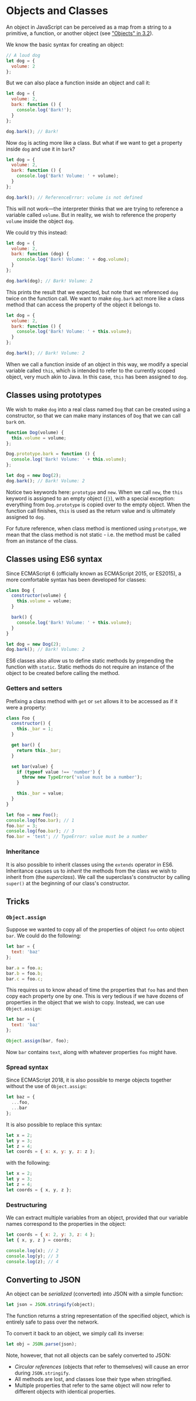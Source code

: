 # Objects and Classes

An object in JavaScript can be perceived as a map from a string to a primitive,
a function, or another object (see ["Objects" in 3.2](http://docs.uavaustin.org/guides/nodejs/the-basics/data-types-and-variables.html#objects)).

We know the basic syntax for creating an object:

```js
// A loud dog
let dog = {
  volume: 2
};
```

But we can also place a function inside an object and call it:

```js
let dog = {
  volume: 2,
  bark: function () {
    console.log('Bark!');
  }
};

dog.bark(); // Bark!
```

Now `dog` is acting more like a class. But what if we want to get a property
inside `dog` and use it in `bark`?

```js
let dog = {
  volume: 2,
  bark: function () {
    console.log('Bark! Volume: ' + volume);
  }
};

dog.bark(); // ReferenceError: volume is not defined
```

This will not work&mdash;the interpreter thinks that we are trying to reference
a variable called `volume`. But in reality, we wish to reference
the property `volume` inside the object `dog`.

We could try this instead:

```js
let dog = {
  volume: 2,
  bark: function (dog) {
    console.log('Bark! Volume: ' + dog.volume);
  }
};

dog.bark(dog); // Bark! Volume: 2
```

This prints the result that we expected, but note that we referenced `dog`
twice on the function call. We want to make `dog.bark` act more like a class
method that can access the property of the object it belongs to.

```js
let dog = {
  volume: 2,
  bark: function () {
    console.log('Bark! Volume: ' + this.volume);
  }
};

dog.bark(); // Bark! Volume: 2
```

When we call a function inside of an object in this way, we modify a special
variable called `this`, which is intended to refer to the currently scoped
object, very much akin to Java. In this case, `this` has been assigned to
`dog`.

## Classes using prototypes

We wish to make `dog` into a real class named `Dog` that can be created using
a constructor, so that we can make many instances of `Dog` that we can call
`bark` on.

```js
function Dog(volume) {
  this.volume = volume;
};

Dog.prototype.bark = function () {
  console.log('Bark! Volume: ' + this.volume);
};

let dog = new Dog(2);
dog.bark(); // Bark! Volume: 2
```

Notice two keywords here: `prototype` and `new`. When we call `new`, the `this`
keyword is assigned to an empty object (`{}`), with a special exception: everything
from `Dog.prototype` is copied over to the empty object. When the function call
finishes, `this` is used as the return value and is ultimately assigned to `dog`.

For future reference, when class method is mentioned using `prototype`, we mean
that the class method is not static - i.e. the method must be called from an
instance of the class.

## Classes using ES6 syntax

Since ECMAScript 6 (officially known as ECMAScript 2015, or ES2015), a more
comfortable syntax has been developed for classes:

```js
class Dog {
  constructor(volume) {
    this.volume = volume;
  }

  bark() {
    console.log('Bark! Volume: ' + this.volume);
  }
}

let dog = new Dog(2);
dog.bark(); // Bark! Volume: 2
```

ES6 classes also allow us to define static methods by prepending the
function with `static`. Static methods do not require an instance
of the object to be created before calling the method.

### Getters and setters

Prefixing a class method with `get` or `set` allows it to be accessed as if it
were a property:

```js
class Foo {
  constructor() {
    this._bar = 1;
  }

  get bar() {
    return this._bar;
  }

  set bar(value) {
    if (typeof value !== 'number') {
      throw new TypeError('value must be a number');
    }

    this._bar = value;
  }
}

let foo = new Foo();
console.log(foo.bar); // 1
foo.bar = 3;
console.log(foo.bar); // 3
foo.bar = 'test'; // TypeError: value must be a number
```

### Inheritance

It is also possible to inherit classes using the `extends` operator in ES6.
Inheritance causes us to *inherit* the methods from the class we wish to inherit
from (the *superclass*). We call the superclass's constructor by calling
`super()` at the beginning of our class's constructor.

## Tricks

### `Object.assign`

Suppose we wanted to copy all of the properties of object `foo` onto object `bar`.
We could do the following:

```js
let bar = {
  text: 'baz'
};

bar.a = foo.a;
bar.b = foo.b;
bar.c = foo.c;
```

This requires us to know ahead of time the properties that `foo` has and then copy
each property one by one. This is very tedious if we have dozens of properties in the
object that we wish to copy. Instead, we can use `Object.assign`:

```js
let bar = {
  text: 'baz'
};

Object.assign(bar, foo);
```

Now `bar` contains `text`, along with whatever properties `foo` might have.

### Spread syntax

Since ECMAScript 2018, it is also possible to merge objects together without
the use of `Object.assign`:

```js
let baz = {
  ...foo,
  ...bar
};
```

It is also possible to replace this syntax:

```js
let x = 2;
let y = 3;
let z = 4;
let coords = { x: x, y: y, z: z };
```

with the following:

```js
let x = 2;
let y = 3;
let z = 4;
let coords = { x, y, z };
```

### Destructuring

We can extract multiple variables from an object, provided that our variable
names correspond to the properties in the object:

```js
let coords = { x: 2, y: 3, z: 4 };
let { x, y, z } = coords;

console.log(x); // 2
console.log(y); // 3
console.log(z); // 4
```

## Converting to JSON

An object can be *serialized* (converted) into JSON with a simple function:

```js
let json = JSON.stringify(object);
```

The function returns a string representation of the specified object, which is
entirely safe to pass over the network.

To convert it back to an object, we simply call its inverse:

```js
let obj = JSON.parse(json);
```

Note, however, that not all objects can be safely converted to JSON:

 - *Circular references* (objects that refer to themselves) will cause an error
  during `JSON.stringify`.
 - All methods are lost, and classes lose their type when stringified.
 - Multiple properties that refer to the same object will now refer to different
  objects with identical properties.
